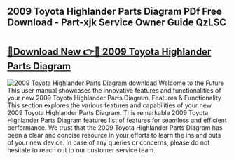 ## 2009 Toyota Highlander Parts Diagram PDf Free Download - Part-xjk Service Owner Guide QzLSC

# <h2><a href="http://dfp91f.blite.top/?on=2009+Toyota+Highlander+Parts+Diagram">🔗Download New 👉🔴 2009 Toyota Highlander Parts Diagram</a></h2>

[![2009 Toyota Highlander Parts Diagram download](https://i.imgur.com/lujVjoI.png)](http://dfp91f.blite.top/?on=2009+Toyota+Highlander+Parts+Diagram)
Welcome to the Future This user manual showcases the innovative features and functionalities of your new 2009 Toyota Highlander Parts Diagram. Features & Functionality This section explores the various features and capabilities of your new 2009 Toyota Highlander Parts Diagram. This remarkable 2009 Toyota Highlander Parts Diagram features list of features for seamless and efficient performance. We trust that the 2009 Toyota Highlander Parts Diagram has been a clear and concise resource in your efforts to learn the ins and outs of your new device. In case of any queries or concerns, please do not hesitate to reach out to our customer service team.
